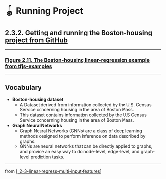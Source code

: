# 🪀 Running Project

## [**2.3.2.** Getting and running the Boston-housing project from GitHub](https://livebook.manning.com/book/deep-learning-with-javascript/chapter-2/170)

---

### [**Figure 2.11.** The Boston-housing linear-regression example from tfjs-examples](https://livebook.manning.com/book/deep-learning-with-javascript/chapter-2/ch02fig11)

---

## **Vocabulary**

- **Boston-housing dataset**
  - A Dataset derived from information collected by the U.S. Census Service concerning housing in the area of Boston Mass.
  - This dataset contains information collected by the U.S Census Service concerning housing in the area of Boston Mass.
- **Graph Neural Networks**
  - Graph Neural Networks (GNNs) are a class of deep learning methods designed to perform inference on data described by graphs.
  - GNNs are neural networks that can be directly applied to graphs, and provide an easy way to do node-level, edge-level, and graph-level prediction tasks.

---

from [[_2-3-linear-regress-multi-input-features]]

[//begin]: # "Autogenerated link references for markdown compatibility"
[_2-3-linear-regress-multi-input-features]: _2-3-linear-regress-multi-input-features.md "🪀 Linear Regress Multi-Input Features"
[//end]: # "Autogenerated link references"
